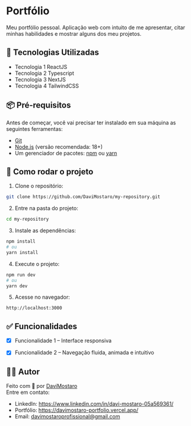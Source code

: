 # Portfólio
Meu portfólio pessoal. Aplicação web com intuito de me apresentar, citar minhas habilidades e mostrar alguns dos meu projetos.

## 🚀 Tecnologias Utilizadas
- Tecnologia 1 ReactJS
- Tecnologia 2 Typescript
- Tecnologia 3 NextJS
- Tecnologia 4 TailwindCSS

## 📦 Pré-requisitos
Antes de começar, você vai precisar ter instalado em sua máquina as seguintes ferramentas:
- [Git](https://git-scm.com)
- [Node.js](https://nodejs.org/) (versão recomendada: 18+)
- Um gerenciador de pacotes: [npm](https://www.npmjs.com/) ou [yarn](https://yarnpkg.com/)

## 🔧 Como rodar o projeto
1. Clone o repositório:
```bash
git clone https://github.com/DaviMostaro/my-repository.git
```

2. Entre na pasta do projeto:
```bash
cd my-repository
```

3. Instale as dependências:
```bash
npm install
# ou
yarn install
```


4. Execute o projeto:
```bash
npm run dev
# ou
yarn dev
```

5. Acesse no navegador:
```
http://localhost:3000
```


## ✅ Funcionalidades
- [x] Funcionalidade 1 – Interface responsiva
- [x] Funcionalidade 2 – Navegação fluida, animada e intuitivo


## 👨‍💻 Autor
Feito com 💙 por [DaviMostaro](https://github.com/DaviMostaro)  
Entre em contato:
- LinkedIn: https://www.linkedin.com/in/davi-mostaro-05a569361/
- Portfólio: https://davimostaro-portfolio.vercel.app/
- Email: davimostaroprofissional@gmail.com
